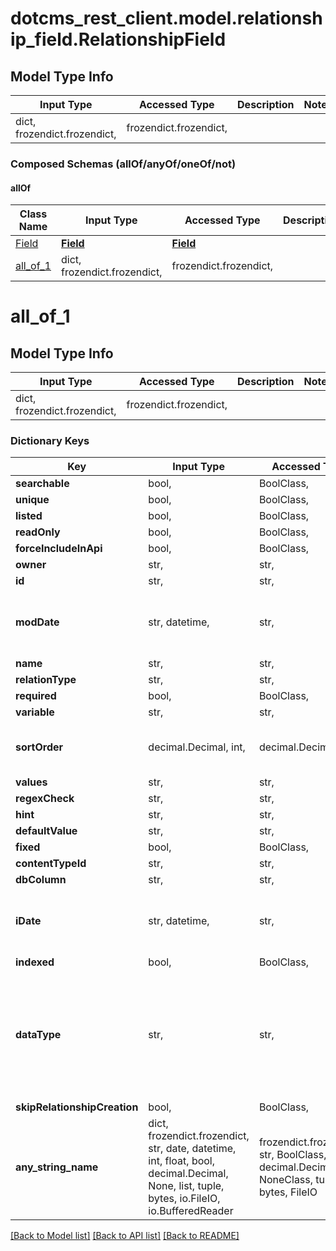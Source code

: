# dotcms_rest_client.model.relationship_field.RelationshipField

## Model Type Info
Input Type | Accessed Type | Description | Notes
------------ | ------------- | ------------- | -------------
dict, frozendict.frozendict,  | frozendict.frozendict,  |  | 

### Composed Schemas (allOf/anyOf/oneOf/not)
#### allOf
Class Name | Input Type | Accessed Type | Description | Notes
------------- | ------------- | ------------- | ------------- | -------------
[Field](Field.md) | [**Field**](Field.md) | [**Field**](Field.md) |  | 
[all_of_1](#all_of_1) | dict, frozendict.frozendict,  | frozendict.frozendict,  |  | 

# all_of_1

## Model Type Info
Input Type | Accessed Type | Description | Notes
------------ | ------------- | ------------- | -------------
dict, frozendict.frozendict,  | frozendict.frozendict,  |  | 

### Dictionary Keys
Key | Input Type | Accessed Type | Description | Notes
------------ | ------------- | ------------- | ------------- | -------------
**searchable** | bool,  | BoolClass,  |  | [optional] 
**unique** | bool,  | BoolClass,  |  | [optional] 
**listed** | bool,  | BoolClass,  |  | [optional] 
**readOnly** | bool,  | BoolClass,  |  | [optional] 
**forceIncludeInApi** | bool,  | BoolClass,  |  | [optional] 
**owner** | str,  | str,  |  | [optional] 
**id** | str,  | str,  |  | [optional] 
**modDate** | str, datetime,  | str,  |  | [optional] value must conform to RFC-3339 date-time
**name** | str,  | str,  |  | [optional] 
**relationType** | str,  | str,  |  | [optional] 
**required** | bool,  | BoolClass,  |  | [optional] 
**variable** | str,  | str,  |  | [optional] 
**sortOrder** | decimal.Decimal, int,  | decimal.Decimal,  |  | [optional] value must be a 32 bit integer
**values** | str,  | str,  |  | [optional] 
**regexCheck** | str,  | str,  |  | [optional] 
**hint** | str,  | str,  |  | [optional] 
**defaultValue** | str,  | str,  |  | [optional] 
**fixed** | bool,  | BoolClass,  |  | [optional] 
**contentTypeId** | str,  | str,  |  | [optional] 
**dbColumn** | str,  | str,  |  | [optional] 
**iDate** | str, datetime,  | str,  |  | [optional] value must conform to RFC-3339 date-time
**indexed** | bool,  | BoolClass,  |  | [optional] 
**dataType** | str,  | str,  |  | [optional] must be one of ["none", "bool", "date", "float", "integer", "text", "text_area", "system_field", ] 
**skipRelationshipCreation** | bool,  | BoolClass,  |  | [optional] 
**any_string_name** | dict, frozendict.frozendict, str, date, datetime, int, float, bool, decimal.Decimal, None, list, tuple, bytes, io.FileIO, io.BufferedReader | frozendict.frozendict, str, BoolClass, decimal.Decimal, NoneClass, tuple, bytes, FileIO | any string name can be used but the value must be the correct type | [optional]

[[Back to Model list]](../../README.md#documentation-for-models) [[Back to API list]](../../README.md#documentation-for-api-endpoints) [[Back to README]](../../README.md)

